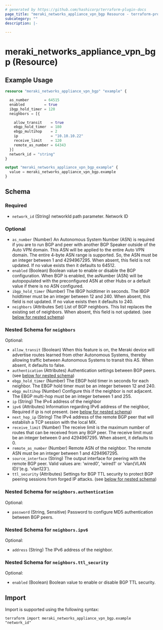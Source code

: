 ```yaml
---
# generated by https://github.com/hashicorp/terraform-plugin-docs
page_title: "meraki_networks_appliance_vpn_bgp Resource - terraform-provider-meraki"
subcategory: ""
description: |-
  
---
```


# meraki_networks_appliance_vpn_bgp (Resource)



## Example Usage

```terraform
resource "meraki_networks_appliance_vpn_bgp" "example" {

  as_number       = 64515
  enabled         = true
  ibgp_hold_timer = 120
  neighbors = [{

    allow_transit    = true
    ebgp_hold_timer  = 180
    ebgp_multihop    = 2
    ip               = "10.10.10.22"
    receive_limit    = 120
    remote_as_number = 64343
  }]
  network_id = "string"
}

output "meraki_networks_appliance_vpn_bgp_example" {
  value = meraki_networks_appliance_vpn_bgp.example
}
```

<!-- schema generated by tfplugindocs -->
## Schema

### Required

- `network_id` (String) networkId path parameter. Network ID

### Optional

- `as_number` (Number) An Autonomous System Number (ASN) is required if you are to run BGP and peer with another BGP Speaker outside of the Auto VPN domain. This ASN will be applied to the entire Auto VPN domain. The entire 4-byte ASN range is supported. So, the ASN must be an integer between 1 and 4294967295. When absent, this field is not updated. If no value exists then it defaults to 64512.
- `enabled` (Boolean) Boolean value to enable or disable the BGP configuration. When BGP is enabled, the asNumber (ASN) will be autopopulated with the preconfigured ASN at other Hubs or a default value if there is no ASN configured.
- `ibgp_hold_timer` (Number) The IBGP holdtimer in seconds. The IBGP holdtimer must be an integer between 12 and 240. When absent, this field is not updated. If no value exists then it defaults to 240.
- `neighbors` (Attributes Set) List of BGP neighbors. This list replaces the existing set of neighbors. When absent, this field is not updated. (see [below for nested schema](#nestedatt--neighbors))

<a id="nestedatt--neighbors"></a>
### Nested Schema for `neighbors`

Optional:

- `allow_transit` (Boolean) When this feature is on, the Meraki device will advertise routes learned from other Autonomous Systems, thereby allowing traffic between Autonomous Systems to transit this AS. When absent, it defaults to false.
- `authentication` (Attributes) Authentication settings between BGP peers. (see [below for nested schema](#nestedatt--neighbors--authentication))
- `ebgp_hold_timer` (Number) The EBGP hold timer in seconds for each neighbor. The EBGP hold timer must be an integer between 12 and 240.
- `ebgp_multihop` (Number) Configure this if the neighbor is not adjacent. The EBGP multi-hop must be an integer between 1 and 255.
- `ip` (String) The IPv4 address of the neighbor
- `ipv6` (Attributes) Information regarding IPv6 address of the neighbor, Required if *ip* is not present. (see [below for nested schema](#nestedatt--neighbors--ipv6))
- `next_hop_ip` (String) The IPv4 address of the remote BGP peer that will establish a TCP session with the local MX.
- `receive_limit` (Number) The receive limit is the maximum number of routes that can be received from any BGP peer. The receive limit must be an integer between 0 and 4294967295. When absent, it defaults to 0.
- `remote_as_number` (Number) Remote ASN of the neighbor. The remote ASN must be an integer between 1 and 4294967295.
- `source_interface` (String) The output interface for peering with the remote BGP peer. Valid values are: 'wired0', 'wired1' or 'vlan{VLAN ID}'(e.g. 'vlan123').
- `ttl_security` (Attributes) Settings for BGP TTL security to protect BGP peering sessions from forged IP attacks. (see [below for nested schema](#nestedatt--neighbors--ttl_security))

<a id="nestedatt--neighbors--authentication"></a>
### Nested Schema for `neighbors.authentication`

Optional:

- `password` (String, Sensitive) Password to configure MD5 authentication between BGP peers.


<a id="nestedatt--neighbors--ipv6"></a>
### Nested Schema for `neighbors.ipv6`

Optional:

- `address` (String) The IPv6 address of the neighbor.


<a id="nestedatt--neighbors--ttl_security"></a>
### Nested Schema for `neighbors.ttl_security`

Optional:

- `enabled` (Boolean) Boolean value to enable or disable BGP TTL security.

## Import

Import is supported using the following syntax:

```shell
terraform import meraki_networks_appliance_vpn_bgp.example "network_id"
```
